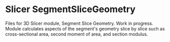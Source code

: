 # Slicer SegmentSliceGeometry

Files for 3D Slicer module, Segment Slice Geometry. Work in progress. Module calculates aspects of the segment's geometry slice by slice such as cross-sectional area, second moment of area, and section modulus.
